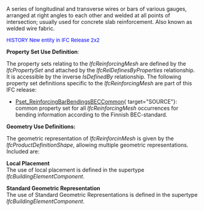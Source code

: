 ﻿A series of longitudinal and transverse wires or bars of various gauges, arranged at right angles to each other and welded at all points of intersection; usually used for concrete slab reinforcement. Also known as welded wire fabric.

> <font color="#0000ff" size="-1">
HISTORY New entity in IFC
Release 2x2 </font>

****Property Set Use Definition****:

The property sets relating to the _IfcReinforcingMesh_ are defined by the _IfcPropertySet_ and attached by the _IfcRelDefinesByProperties_ relationship. It is accessible by the inverse _IsDefinedBy_ relationship. The following property set definitions specific to the _IfcReinforcingMesh_ are part of this IFC release:

* [Pset_ReinforcingBarBendingsBECCommon](../../psd/IfcStructuralElementsDomain/Pset_ReinforcingBarBendingsBECCommon.xml){ target="SOURCE"}: common property set for all _IfcReinforcingMesh_ occurrences for bending information according to the Finnish BEC-standard. 

**Geometry Use Definitions:**

The geometric representation of _IfcReinforcinMesh_ is given by the _IfcProductDefinitionShape_, allowing multiple geometric representations. Included are:

**Local Placement**  
The use of local placement is defined in the supertype _IfcBuildingElementComponent_.

**Standard Geometric Representation**  
The use of Standard Geometric Representations is defined in the supertype _IfcBuildingElementComponent_.
